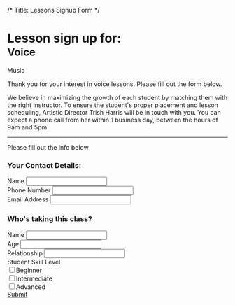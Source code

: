 /*
Title: Lessons Signup Form
*/

<div class="container">
	<div class="page-header">
		<h1>Lesson sign up for: <br><small>Voice</small></h1>
		<span class="label label-info">Music</span>
	</div>
</div>

<div class="container">
	<div class="row">
		<div class="col-xs-12">
			<p class="lead">Thank you for your interest in voice lessons.  Please fill out the form below.</p>
			<p>We believe in maximizing the growth of each student by matching them with the right instructor.  To ensure the student's proper placement and lesson scheduling, Artistic Director Trish Harris will be in touch with you.  You can expect a phone call from her within 1 business day, between the hours of 9am and 5pm.</p>
		</div>
	</div>
	<hr>
</div>

<div class="form">
	<div class="container">
		<div class="row">
			<div class="col-xs-10 col-xs-offset-1">
				<p class="lead">Please fill out the info below</p>
				<div class="row">
					<div class="col-xs-6">
						<h3>Your Contact Details:</h3>
						<div class="form-group">
							<label for="exampleInputEmail1">Name</label>
							<input type="text" class="form-control" id="exampleInputEmail1">
						</div>
						<div class="form-group">
							<label for="exampleInputEmail1">Phone Number</label>
							<input type="text" class="form-control" id="exampleInputEmail1">
						</div>
						<div class="form-group">
							<label for="exampleInputEmail1">Email Address</label>
							<input type="text" class="form-control" id="exampleInputEmail1">
						</div>
					</div>
					<div class="col-xs-6">
						<h3>Who's taking this class?</h3>
						<div class="form-group">
							<label for="exampleInputEmail1">Name</label>
							<input type="text" class="form-control" id="exampleInputEmail1">
						</div>
						<div class="form-group">
							<label for="exampleInputEmail1">Age</label>
							<input type="text" class="form-control" id="exampleInputEmail1">
						</div>
						<div class="form-group">
							<label for="exampleInputEmail1">Relationship</label>
							<input type="text" class="form-control" id="exampleInputEmail1">
						</div>
						<label>Student Skill Level</label>
						<div class="checkbox">
							<label>
								<input type="checkbox">Beginner
							</label>
						</div>
						<div class="checkbox">
							<label>
								<input type="checkbox">Intermediate
							</label>
						</div>
						<div class="checkbox">
							<label>
								<input type="checkbox">Advanced
							</label>
						</div>
						<div class="text-right">
							<a href="thank-you" class="btn btn-success btn-lg">Submit</a>
						</div>
					</div>
				</div>
			</div>
		</div>
	</div>
</div>